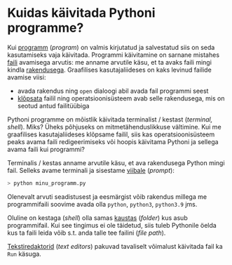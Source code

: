 # Kuidas käivitada Pythoni programme?

Kui [programm](../terminid/sonastik/programm-program.md) (_program_) on valmis kirjutatud ja salvestatud siis on seda kasutamiseks vaja käivitada. Programmi käivitamine on sarnane mistahes [faili](../terminid/sonastik/fail-file.md) avamisega arvutis: me anname arvutile käsu, et ta avaks faili mingi kindla [rakendusega](../terminid/sonastik/rakendustarkvara-application-software.md). Graafilises kasutajaliideses on kaks levinud failide avamise viisi:

* avada rakendus ning `open` dialoogi abil avada fail programmi seest
* [klõpsata](../terminid/sonastik/klopsama-click.md) failil ning operatsioonisüsteem avab selle rakendusega, mis on seotud antud failitüübiga

Pythoni programme on mõistlik käivitada terminalist / kestast (_terminal, shell_). Miks? Üheks põhjuseks on mitmetähenduslikkuse vältimine. Kui me graafilises kasutajaliideses klõpsame failil, siis kas operatsioonisüsteem peaks avama faili redigeerimiseks või hoopis käivitama Pythoni ja sellega avama faili kui programmi?&#x20;

Terminalis / kestas anname arvutile käsu, et ava rakendusega Python mingi fail. Selleks avame terminali ja sisestame [viibale](../terminid/sonastik/viip-prompt.md) (_prompt_):

```bash
> python minu_programm.py
```

Olenevalt arvuti seadistusest ja eesmärgist võib rakendus millega me programmifaili soovime avada olla `python`, `python3`, `python3.9` jms.

Oluline on kestaga (_shell_) olla samas [kaustas](../terminid/sonastik/kaust-folder.md) (_folder_) kus asub programmifail. Kui see tingimus ei ole täidetud, siis tuleb Pythonile öelda kus ta faili leida võib s.t. anda talle tee failini (_file path_).

[Tekstiredaktorid](../terminid/sonastik/tekstiredaktor-text-editor.md) (_text editors_) pakuvad tavaliselt võimalust käivitada fail ka `Run` käsuga.&#x20;
